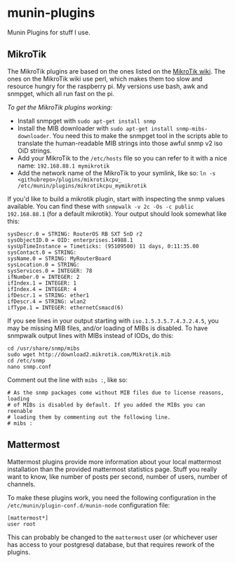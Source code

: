 munin-plugins
=============

Munin Plugins for stuff I use.


MikroTik
--------
The MikroTik plugins are based on the ones listed on the
[MikroTik wiki](https://wiki.mikrotik.com/wiki/Munin_Monitoring). The ones on the MikroTik
wiki use perl, which makes them too slow and resource hungry for the raspberry pi. My
versions use bash, awk and snmpget, which all run fast on the pi.

*To get the MikroTik plugins working:*
- Install snmpget with `sudo apt-get install snmp`
- Install the MIB downloader with `sudo apt-get install snmp-mibs-downloader`. You need
  this to make the snmpget tool in the scripts able to translate the human-readable MIB
  strings into those awful snmp v2 iso OiD strings.
- Add your MikroTik to the `/etc/hosts` file so you can refer to it with a nice name:
  `192.168.88.1 mymikrotik`
- Add the network name of the MikroTik to your symlink, like so:
  `ln -s <githubrepo>/plugins/mikrotikcpu_ /etc/munin/plugins/mikrotikcpu_mymikrotik`
  
If you'd like to build a mikrotik plugin, start with inspecting the snmp values available.
You can find these with `snmpwalk -v 2c -Os -c public 192.168.88.1` (for a default mikrotik). Your output should look somewhat like this:

```
sysDescr.0 = STRING: RouterOS RB SXT 5nD r2
sysObjectID.0 = OID: enterprises.14988.1
sysUpTimeInstance = Timeticks: (95109500) 11 days, 0:11:35.00
sysContact.0 = STRING: 
sysName.0 = STRING: MyRouterBoard
sysLocation.0 = STRING: 
sysServices.0 = INTEGER: 78
ifNumber.0 = INTEGER: 2
ifIndex.1 = INTEGER: 1
ifIndex.4 = INTEGER: 4
ifDescr.1 = STRING: ether1
ifDescr.4 = STRING: wlan2
ifType.1 = INTEGER: ethernetCsmacd(6)
```

If you see lines in your output starting with `iso.1.5.3.5.7.4.3.2.4.5`, you may be missing MIB files, and/or loading of MIBs is disabled. To have snmpwalk output lines with MIBs instead of IODs, do this:

```
cd /usr/share/snmp/mibs 
sudo wget http://download2.mikrotik.com/Mikrotik.mib
cd /etc/snmp
nano snmp.conf
```

Comment out the line with `mibs :`, like so:

```
# As the snmp packages come without MIB files due to license reasons, loading
# of MIBs is disabled by default. If you added the MIBs you can reenable
# loading them by commenting out the following line.
# mibs :
```

Mattermost
----------
Mattermost plugins provide more information about your local mattermost installation than
the provided mattermost statistics page. Stuff you really want to know, like number of
posts per second, number of users, number of channels.

To make these plugins work, you need the following configuration in the
`/etc/munin/plugin-conf.d/munin-node` configuration file:

```
[mattermost*]
user root
```

This can probably be changed to the `mattermost` user (or whichever user has access
to your postgresql database, but that requires rework of the plugins.